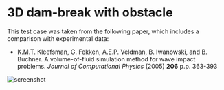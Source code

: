 # 3D dam-break with obstacle

This test case was taken from the following paper, which includes a comparison with experimental data:
- K.M.T. Kleefsman, G. Fekken, A.E.P. Veldman, B. Iwanowski, and B. Buchner. A volume-of-fluid simulation method for
wave impact problems. _Journal of Computational Physics_ (2005) **206** p.p. 363-393

![screenshot](geom.png)
